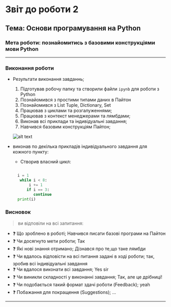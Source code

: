 # Звіт до роботи 2

## Тема: Основи програмування на Python

### Мета роботи: познайомитись з базовими конструкціями мови Python

---

### Виконання роботи

- Результати виконання завданнь;
    1. Підготував робочу папку та створили файли `ipynb` для роботи з Python
    2. Познайомився з простими типами даних в Пайтон
    3. Познайомився з List Tuple, Dictionary, Set
    4. Працював з циклами та розгалуженнями;
    5. Працював з контекст менеджерами та лямбдами;
    6. Виконав всі приклади та індивідуальні завдання;
    7. Навчився базовим конструкціям Пайтон;

   ![alt text](https://github.com/zayats1/ItCollegeDB/raw/57bdc76c8d376a8b4d9628050ac73f18bad4d492/lab2/screenshots/%D0%97%D0%BD%D1%96%D0%BC%D0%BE%D0%BA%20%D0%B5%D0%BA%D1%80%D0%B0%D0%BD%D0%B0%20%D0%B7%202022-09-15%2010-26-17.png "Робота з Jupyter Notebook")

- виконав по декілька прикладів індивідуального завдання для кожного пункту:
  - Створив власний цикл:

  ```python

    i = 1
     while i < 8:
         i += 1
        if i == 3:
           continue
    print(i)

  ```

### Висновок

> ви відповіли на всі запитання:

- :question: Що зроблено в роботі; Навчився писати базові програми на Пайтон
- :question: Чи досягнуто мети роботи; Так
- :question: Які нові знання отримано; Дізнався про те,що таке лямбди
- :question: Чи вдалось відповісти на всі питання задані в ході роботи; так, зробив всі індивідуальні завдання
- :question: Чи вдалося виконати всі завдання;  Yes sir
- :question: Чи виникли складності у виконанні завдання;  Так, але це дрібниці!
- :question: Чи подобається такий формат здачі роботи (Feedback); yeah
- :question: Побажання для покращення (Suggestions);  ...

---
